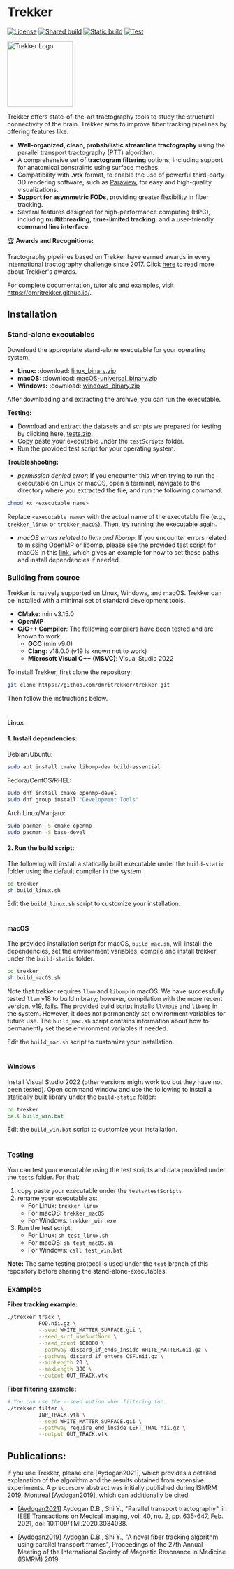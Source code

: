 # Trekker

[![License](https://img.shields.io/badge/License-BSD_3--Clause-blue.svg)](https://opensource.org/licenses/BSD-3-Clause) [![Shared build](https://github.com/dmritrekker/trekker/actions/workflows/build_shared.yml/badge.svg?branch=build)](https://github.com/dmritrekker/trekker/actions/workflows/build_shared.yml) [![Static build](https://github.com/dmritrekker/trekker/actions/workflows/build_static.yml/badge.svg?branch=build)](https://github.com/dmritrekker/trekker/actions/workflows/build_static.yml) [![Test](https://github.com/baranaydogan/trekker/actions/workflows/test.yml/badge.svg?branch=test)](https://github.com/baranaydogan/trekker/actions/workflows/test.yml)

<img src="doc/source/_static/logo_github.png" alt="Trekker Logo" align="center" width="150">

Trekker offers state-of-the-art tractography tools to study the structural connectivity of the brain. Trekker aims to improve fiber tracking pipelines by offering features like:

- **Well-organized, clean, probabilistic streamline tractography** using the parallel transport tractography (PTT) algorithm.
- A comprehensive set of **tractogram filtering** options, including support for anatomical constraints using surface meshes.
- Compatibility with **.vtk** format, to enable the use of powerful third-party 3D rendering software, such as [Paraview](https://www.paraview.org/), for easy and high-quality visualizations.
- **Support for asymmetric FODs**, providing greater flexibility in fiber tracking.
- Several features designed for high-performance computing (HPC), including **multithreading**, **time-limited tracking**, and a user-friendly **command line interface**.

🏆 **Awards and Recognitions:**

Tractography pipelines based on Trekker have earned awards in every international tractography challenge since 2017. Click [here](https://dmritrekker.github.io/about/awards.html) to read more about Trekker's awards.

For complete documentation, tutorials and examples, visit https://dmritrekker.github.io/.

## Installation

### Stand-alone executables

Download the appropriate stand-alone executable for your operating system:

*   **Linux:** :download: [linux_binary.zip](https://github.com/dmritrekker/trekker/releases/download/v1.0.0-rc3/linux_binary.zip)
*   **macOS:** :download: [macOS-universal_binary.zip](https://github.com/dmritrekker/trekker/releases/download/v1.0.0-rc3/macOS-universal_binary.zip)
*   **Windows:** :download: [windows_binary.zip](https://github.com/dmritrekker/trekker/releases/download/v1.0.0-rc3/windows_binary.zip)

After downloading and extracting the archive, you can run the executable.

**Testing:**

- Download and extract the datasets and scripts we prepared for testing by clicking here, [tests.zip](https://github.com/dmritrekker/trekker/releases/download/v1.0.0-rc3/tests.zip).
- Copy paste your executable under the ``testScripts`` folder.
- Run the provided test script for your operating system.


**Troubleshooting:** 

- *permission denied error*: If you encounter this when trying to run the executable on Linux or macOS, open a terminal, navigate to the directory where you extracted the file, and run the following command:

```bash
chmod +x <executable name>
```

Replace ``<executable name>`` with the actual name of the executable file (e.g., ``trekker_linux`` or ``trekker_macOS``).  Then, try running the executable again.

- *macOS errors related to llvm and libomp*: If you encounter errors related to missing OpenMP or libomp, please see the provided test script for macOS in this [link](https://github.com/dmritrekker/trekker/blob/main/tests/testScripts/test_macOS.sh), which gives an example for how to set these paths and install dependencies if needed.



### Building from source

Trekker is natively supported on Linux, Windows, and macOS. Trekker can be installed with a minimal set of standard development tools.

*   **CMake**: min v3.15.0
*   **OpenMP**
*   **C/C++ Compiler**: The following compilers have been tested and are known to work:
    *   **GCC** (min v9.0)
    *   **Clang**: v18.0.0 (v19 is known not to work)
    *   **Microsoft Visual C++ (MSVC)**: Visual Studio 2022

To install Trekker, first clone the repository: 

```bash
git clone https://github.com/dmritrekker/trekker.git
```

Then follow the instructions below.


#
#### Linux

#### 1. Install dependencies:

Debian/Ubuntu:
```bash
sudo apt install cmake libomp-dev build-essential
```

Fedora/CentOS/RHEL:
```bash
sudo dnf install cmake openmp-devel
sudo dnf group install "Development Tools"
```

Arch Linux/Manjaro:
```bash
sudo pacman -S cmake openmp
sudo pacman -S base-devel
```

#### 2. Run the build script:

The following will install a statically built executable under the `build-static` folder using the default compiler in the system.
```bash
cd trekker
sh build_linux.sh
```


Edit the `build_linux.sh` script to customize your installation.

#
#### macOS

The provided installation script for macOS, `build_mac.sh`, will install the dependencies, set the environment variables, compile and install trekker under the `build-static` folder.

```bash
cd trekker
sh build_macOS.sh
```

Note that trekker requires `llvm` and `libomp` in macOS. We have successfully tested `llvm` v18 to build nibrary; however, compilation with the more recent version, v19, fails. The provided build script installs `llvm@18` and `libomp` in the system. However, it does not permanently set environment variables for future use. The `build_mac.sh` script contains information about how to permanently set these environment variables if needed.

Edit the `build_mac.sh` script to customize your installation.

#
#### Windows

Install Visual Studio 2022 (other versions might work too but they have not been tested). Open command window and use the following to install a statically built library under the `build-static` folder:

```cmd
cd trekker
call build_win.bat
```

Edit the `build_win.bat` script to customize your installation.

#
### Testing

You can test your executable using the test scripts and data provided under the `tests` folder. For that:

1. copy paste your executable under the `tests/testScripts`
2. rename your executable as:
    - For Linux: `trekker_linux`
    - For macOS: `trekker_macOS` 
    - For Windows: `trekker_win.exe`
3. Run the test script:
    - For Linux: `sh test_linux.sh`
    - For macOS: `sh test_macOS.sh`
    - For Windows: `call test_win.bat`

**Note:** The same testing protocol is used under the `test` branch of this repository before sharing the stand-alone-executables.

### Examples

**Fiber tracking example:**
```bash
./trekker track \
          FOD.nii.gz \
          --seed WHITE_MATTER_SURFACE.gii \
          --seed_surf_useSurfNorm \
          --seed_count 100000 \
          --pathway discard_if_ends_inside WHITE_MATTER.nii.gz \
          --pathway discard_if_enters CSF.nii.gz \
          --minLength 20 \
          --maxLength 300 \
          --output OUT_TRACK.vtk
```

**Fiber filtering example:**
```bash
# You can use the --seed option when filtering too.
./trekker filter \
          INP_TRACK.vtk \
          --seed WHITE_MATTER_SURFACE.gii \
          --pathway require_end_inside LEFT_THAL.nii.gz \
          --output OUT_TRACK.vtk
```


Publications:
------------

If you use Trekker, please cite [Aydogan2021], which provides a detailed explanation of the algorithm and the results obtained from extensive experiments. A precursory abstract was initially published during ISMRM 2019, Montreal [Aydogan2019], which can additionally be cited:

- [[Aydogan2021](https://ieeexplore.ieee.org/abstract/document/9239977/)] Aydogan D.B., Shi Y., "Parallel transport tractography", in IEEE Transactions on Medical Imaging, vol. 40, no. 2, pp. 635-647, Feb. 2021, doi: 10.1109/TMI.2020.3034038.

- [[Aydogan2019](https://www.researchgate.net/publication/336847169_A_novel_fiber-tracking_algorithm_using_parallel_transport_frames)] Aydogan D.B., Shi Y., "A novel fiber tracking algorithm using parallel transport frames", Proceedings of the 27th Annual Meeting of the International Society of Magnetic Resonance in Medicine (ISMRM) 2019
